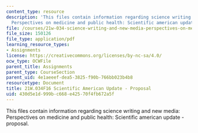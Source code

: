 ```yaml
---
content_type: resource
description: 'This files contain information regarding science writing and new media:
  Perspectives on medicine and public health: Scientific american update - proposal.'
file: /courses/21w-034-science-writing-and-new-media-perspectives-on-medicine-and-public-health-fall-2016/430d5e1d999bc668e42570f4fb672a5f_MIT21W_034F16_SciAmeriProposal.pdf
file_size: 150126
file_type: application/pdf
learning_resource_types:
- Assignments
license: https://creativecommons.org/licenses/by-nc-sa/4.0/
ocw_type: OCWFile
parent_title: Assignments
parent_type: CourseSection
parent_uid: 4e1aeeef-dea5-3825-f90b-766bb023b4b8
resourcetype: Document
title: 21W.034F16 Scientific American Update - Proposal
uid: 430d5e1d-999b-c668-e425-70f4fb672a5f
---
```

This files contain information regarding science writing and new media: Perspectives on medicine and public health: Scientific american update - proposal.